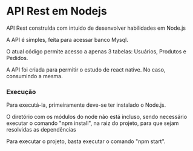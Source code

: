 # API Rest em Nodejs
<p>API Rest construída com intuido de desenvolver habilidades em Node.js</p>
<p>A API é simples, feita para acessar banco Mysql.</p> 
<p>O atual código permite acesso a apenas 3 tabelas: Usuários, Produtos e Pedidos.</p>
<p>A API foi criada para permitir o estudo de react native. No caso, consumindo a mesma.</p>

### Execução
<p>Para executá-la, primeiramente deve-se ter instalado o Node.js.</p>
<p>O diretório com os módulos do node não está incluso, sendo necessário executar o comando "npm install", na raiz do projeto, para que sejam resolvidas as dependências</p>
<p>Para executar o projeto, basta executar o comando "npm start".</p>
